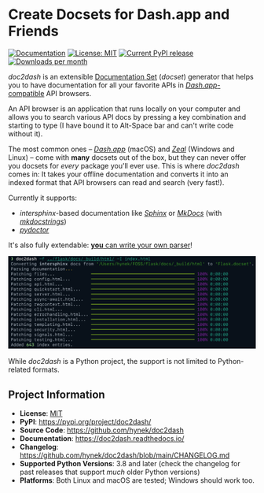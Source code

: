 # Create Docsets for Dash.app and Friends

[![Documentation](https://img.shields.io/badge/Docs-Read%20The%20Docs-black)](https://doc2dash.readthedocs.io/)
[![License: MIT](https://img.shields.io/badge/license-MIT-C06524)](https://github.com/hynek/doc2dash/blob/main/LICENSE)
[![Current PyPI release](https://img.shields.io/pypi/v/doc2dash)](https://pypi.org/project/doc2dash/)
[![Downloads per month](https://static.pepy.tech/personalized-badge/doc2dash?period=month&units=international_system&left_color=grey&right_color=blue&left_text=Downloads%20/%20Month)](https://pepy.tech/project/doc2dash)

<!-- begin-short -->

*doc2dash* is an extensible [Documentation Set](https://developer.apple.com/library/archive/documentation/DeveloperTools/Conceptual/Documentation_Sets/010-Overview_of_Documentation_Sets/docset_overview.html#//apple_ref/doc/uid/TP40005266-CH13-SW6) (*docset*) generator that helps you to have documentation for all your favorite APIs in [*Dash.app*-compatible](https://kapeli.com/dash/) API browsers.

An API browser is an application that runs locally on your computer and allows you to search various API docs by pressing a key combination and starting to type (I have bound it to Alt-Space bar and can't write code without it).

The most common ones – [*Dash.app*](https://kapeli.com/dash) (macOS) and [*Zeal*](https://zealdocs.org) (Windows and Linux) – come with **many** docsets out of the box, but they can never offer you docsets for *every* package you'll ever use.
This is where *doc2dash* comes in:
It takes your offline documentation and converts it into an indexed format that API browsers can read and search (very fast!).

Currently it supports:

- *intersphinx*-based documentation like [*Sphinx*](https://www.sphinx-doc.org/) or [*MkDocs*](https://www.mkdocs.org) (with [*mkdocstrings*](https://mkdocstrings.github.io))
- [*pydoctor*](https://github.com/twisted/pydoctor)

It's also fully extendable: [**you** can write your own parser](https://doc2dash.readthedocs.io/en/latest/extending/)!

![doc2dash Session](docs/doc2dash-session.png)

While *doc2dash* is a Python project, the support is not limited to Python-related formats.


## Project Information

- **License**: [MIT](https://github.com/hynek/doc2dash/blob/main/LICENSE)
- **PyPI**: <https://pypi.org/project/doc2dash/>
- **Source Code**: <https://github.com/hynek/doc2dash>
- **Documentation**: <https://doc2dash.readthedocs.io/>
- **Changelog**: <https://github.com/hynek/doc2dash/blob/main/CHANGELOG.md>
- **Supported Python Versions**: 3.8 and later (check the changelog for past releases that support _much_ older Python versions)
- **Platforms**: Both Linux and macOS are tested; Windows should work too.
